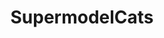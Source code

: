 ---
title: SupermodelCats
crosslinks:
- cats
- Floof
- Catloaf
- curledfeetsies
- CatsInSinks
- grumpycats
- aww
- khajiitcats
- UnexpectedWesteros
- seniorkitties
- princessdaisy
- kittens
- teefies
- Blep
- Kitting
- sploot
- PlompsTheCat
- torties
- ragdolls
---